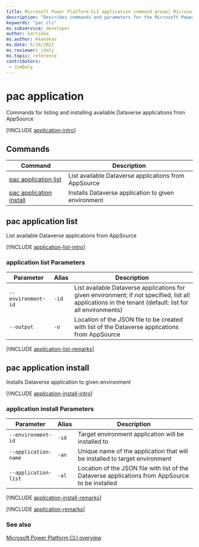 ```yaml
---
title: Microsoft Power Platform CLI application command group| Microsoft Docs
description: "Describes commands and parameters for the Microsoft Power Platform CLI application command group."
keywords: "pac cli"
ms.subservice: developer
author: kartikka
ms.author: kkanakas
ms.date: 6/18/2022
ms.reviewer: jdaly
ms.topic: reference
contributors: 
 - JimDaly
---
```

<!-- 
Do not edit this file. 
This file is generated by a program and any changes will be overwritten when this topic is re-generated.
Use the include files to add additional content to this topic.
-->
# pac application

Commands for listing and installing available Dataverse applications from AppSource

[!INCLUDE [application-intro](includes/application-intro.md)]

## Commands

|Command|Description|
|---------|---------|
|[pac application list](#pac-application-list)|List available Dataverse applications from AppSource|
|[pac application install](#pac-application-install)|Installs Dataverse application to given environment|


## pac application list

List available Dataverse applications from AppSource

[!INCLUDE [application-list-intro](includes/application-list-intro.md)]

### application list Parameters

|Parameter|Alias|Description|
|---------|---------|---------|
|`--environment-id`|`-id`|List available Dataverse applications for given environment; if not specified, list all applications in the tenant (default: list for all environments)|
|`--output`|`-o`|Location of the JSON file to be created with list of the Dataverse applications from AppSource|

[!INCLUDE [application-list-remarks](includes/application-list-remarks.md)]

## pac application install

Installs Dataverse application to given environment

[!INCLUDE [application-install-intro](includes/application-install-intro.md)]

### application install Parameters

|Parameter|Alias|Description|
|---------|---------|---------|
|`--environment-id`|`-id`|Target environment application will be installed to|
|`--application-name`|`-an`|Unique name of the application that will be installed to target environment|
|`--application-list`|`-al`|Location of the JSON file with list of the Dataverse applications from AppSource to be installed|

[!INCLUDE [application-install-remarks](includes/application-install-remarks.md)]

[!INCLUDE [application-remarks](includes/application-remarks.md)]

### See also

[Microsoft Power Platform CLI overview](../introduction.md)